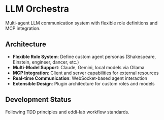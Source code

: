 # LLM Orchestra

Multi-agent LLM communication system with flexible role definitions and MCP integration.

## Architecture

- **Flexible Role System**: Define custom agent personas (Shakespeare, Einstein, engineer, dancer, etc.)
- **Multi-Model Support**: Claude, Gemini, local models via Ollama
- **MCP Integration**: Client and server capabilities for external resources
- **Real-time Communication**: WebSocket-based agent interaction
- **Extensible Design**: Plugin architecture for custom roles and models

## Development Status

Following TDD principles and eddi-lab workflow standards.